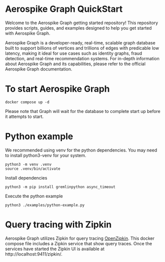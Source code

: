 # Aerospike Graph QuickStart

Welcome to the Aerospike Graph getting started repository! This repository provides scripts, guides, and examples designed to help you get started with Aerospike Graph.

Aerospike Graph is a developer-ready, real-time, scalable graph database built to support billions of vertices and trillions of edges with predicable low latency, making it ideal for use cases such as identity graphs, fraud detection, and real-time recommendation systems. For in-depth information about Aerospike Graph and its capabilities, please refer to the official Aerospike Graph documentation.

# To start Aerospike Graph
```shell
docker compose up -d
```

Please note that Graph will wait for the database to complete start up before it attempts to start.


# Python example

We recommended using venv for the python dependencies. You may need to install python3-venv for your system.

```
python3 -m venv .venv
source .venv/bin/activate
```

Install dependencies
```
python3 -m pip install gremlinpython async_timeout
```

Execute the python example
```
python3 ./examples/python-example.py 
```

# Query tracing with Zipkin

Aerospike Graph utilizes Zipkin for query tracing [OpenZipkin](https://aerospike.com/docs/graph/operating/monitoring/query-tracing).
This docker compose file includes a Zipkin service that show query traces. Once the services have started the Zipkin UI is available at http://localhost:9411/zipkin/.
